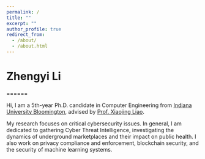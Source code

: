```yaml
---
permalink: /
title: ""
excerpt: ""
author_profile: true
redirect_from: 
  - /about/
  - /about.html
---
```


# Zhengyi Li
======

Hi, I am a 5th-year Ph.D. candidate in Computer Engineering from [Indiana University Bloomington](https://luddy.indiana.edu/index.html), advised by [Prof. Xiaojing Liao](https://www.xiaojingliao.com). 

My research focuses on critical cybersecurity issues. In general, I am dedicated to gathering Cyber Threat Intelligence, investigating the dynamics of underground marketplaces and their impact on public health. I also work on privacy compliance and enforcement, blockchain security, and the security of machine learning systems.
